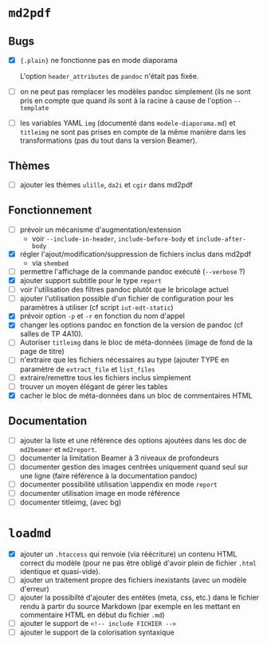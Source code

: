 # `md2pdf`

## Bugs

- [X] `{.plain}` ne fonctionne pas en mode diaporama

    L'option `header_attributes` de `pandoc` n'était pas fixée.
    
- [ ] on ne peut pas remplacer les modèles pandoc simplement (ils ne sont pris
      en compte que quand ils sont à la racine à cause de l'option
      `--template`
      
- [ ] les variables YAML `img` (documenté dans `modele-diaporama.md`) et
      `titleimg` ne sont pas prises en compte de la même manière dans les
      transformations (pas du tout dans la version Beamer).

## Thèmes

- [ ] ajouter les thèmes `ulille`, `da2i` et `cgir` dans md2pdf

## Fonctionnement

- [ ] prévoir un mécanisme d'augmentation/extension
    - voir `--include-in-header`, `include-before-body` et `include-after-body`
- [X] régler l'ajout/modification/suppression de fichiers inclus dans md2pdf
    - via `shembed`
- [ ] permettre l'affichage de la commande pandoc exécuté (`--verbose` ?)
- [X] ajouter support subtitle pour le type `report`
- [ ] voir l'utilisation des filtres pandoc plutôt que le bricolage actuel
- [ ] ajouter l'utilisation possible d'un fichier de configuration pour les
      paramètres à utiliser (cf script `iut-edt-static`)
- [X] prévoir option `-p` et `-r` en fonction du nom d'appel
- [X] changer les options pandoc en fonction de la version de pandoc (cf
      salles de TP 4A10).
- [ ] Autoriser `titleimg` dans le bloc de méta-données (image de fond de la
      page de titre)
- [ ] n'extraire que les fichiers nécessaires au type (ajouter TYPE en
      paramètre de `extract_file` et `list_files`
- [ ] extraire/remettre tous les fichiers inclus simplement
- [ ] trouver un moyen élégant de gérer les tables
- [X] cacher le bloc de méta-données dans un bloc de commentaires HTML

## Documentation

- [ ] ajouter la liste et une référence des options ajoutées dans les doc de
      `md2beamer` et `md2report`.
- [ ] documenter la limitation Beamer à 3 niveaux de profondeurs
- [ ] documenter gestion des images centrées uniquement quand seul sur une
      ligne (faire référence à la documentation pandoc)
- [ ] documenter possibilité utilisation \appendix en mode `report`
- [ ] documenter utilisation image en mode référence 
- [ ] documenter titleimg, (avec bg)

# `loadmd`

- [X] ajouter un `.htaccess` qui renvoie (via réécriture) un contenu HTML
  correct du modèle (pour ne pas être obligé d'avoir plein de fichier `.html`
  identique et quasi-vide).
- [ ] ajouter un traitement propre des fichiers inexistants (avec un modèle d'erreur)
- [ ] ajouter la possibilté d'ajouter des entêtes (meta, css, etc.) dans le
      fichier rendu à partir du source Markdown (par exemple en les mettant en
      commentaire HTML en début du fichier `.md`)
- [ ] ajouter le support de `<!-- include FICHIER -->`
- [ ] ajouter le support de la colorisation syntaxique
